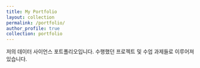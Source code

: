 ```yaml
---
title: My Portfolio
layout: collection
permalink: /portfolio/
author_profile: true
collection: portfolio
---
```


저의 데이터 사이언스 포트폴리오입니다.  수행했던 프로젝트 및 수업 과제들로 이루어져 있습니다.